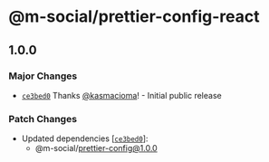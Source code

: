 # @m-social/prettier-config-react

## 1.0.0

### Major Changes

- [`ce3bed0`](https://github.com/m-social/frontend-configs/commit/ce3bed072124c1bf7e351c987338fa7a611689a4) Thanks [@kasmacioma](https://github.com/kasmacioma)! - Initial public release

### Patch Changes

- Updated dependencies [[`ce3bed0`](https://github.com/m-social/frontend-configs/commit/ce3bed072124c1bf7e351c987338fa7a611689a4)]:
  - @m-social/prettier-config@1.0.0
